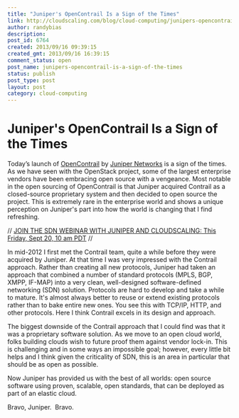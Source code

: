 ```yaml
---
title: "Juniper's OpenContrail Is a Sign of the Times"
link: http://cloudscaling.com/blog/cloud-computing/junipers-opencontrail-is-a-sign-of-the-times/
author: randybias
description: 
post_id: 6764
created: 2013/09/16 09:39:15
created_gmt: 2013/09/16 16:39:15
comment_status: open
post_name: junipers-opencontrail-is-a-sign-of-the-times
status: publish
post_type: post
layout: post
category: cloud-computing
---
```


# Juniper's OpenContrail Is a Sign of the Times

Today’s launch of [OpenContrail](http://www.opencontrail.org) by [Juniper Networks](http://www.juniper.net/us/en/) is a sign of the times. As we have seen with the OpenStack project, some of the largest enterprise vendors have been embracing open source with a vengeance. Most notable in the open sourcing of OpenContrail is that Juniper acquired Contrail as a closed-source proprietary system and then decided to open source the project. This is extremely rare in the enterprise world and shows a unique perception on Juniper's part into how the world is changing that I find refreshing.

// [JOIN THE SDN WEBINAR WITH JUNIPER AND CLOUDSCALING: This Friday, Sept 20, 10 am PDT](http://www.sdncentral.com/education/juniper-cloudscaling-sdn-cloud-demo/2013/09/) //

In mid-2012 I first met the Contrail team, quite a while before they were acquired by Juniper. At that time I was very impressed with the Contrail approach. Rather than creating all new protocols, Juniper had taken an approach that combined a number of standard protocols (MPLS, BGP, XMPP, IF-MAP) into a very clean, well-designed software-defined networking (SDN) solution. Protocols are hard to develop and take a while to mature. It's almost always better to reuse or extend existing protocols rather than to bake entire new ones. You see this with TCP/IP, HTTP, and other protocols. Here I think Contrail excels in its design and approach.

The biggest downside of the Contrail approach that I could find was that it was a proprietary software solution. As we move to an open cloud world, folks building clouds wish to future proof them against vendor lock-in. This is challenging and in some ways an impossible goal; however, every little bit helps and I think given the criticality of SDN, this is an area in particular that should be as open as possible.

Now Juniper has provided us with the best of all worlds: open source software using proven, scalable, open standards, that can be deployed as part of an elastic cloud.

Bravo, Juniper.  Bravo.